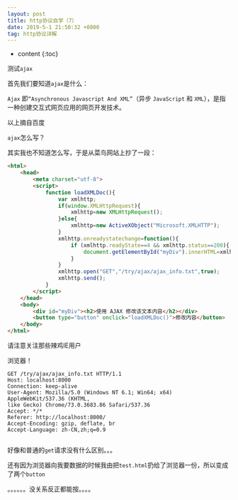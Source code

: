 ```yaml
---
layout: post
title: http协议自学（7）
date: 2019-5-1 21:50:32 +0800
tag: http协议详解
---
```


* content
{:toc}

测试`ajax`

首先我们要知道`ajax`是什么：

`Ajax` 即`“Asynchronous Javascript And XML”`（异步 `JavaScript` 和 `XML`），是指一种创建交互式网页应用的网页开发技术。

以上摘自百度

`ajax`怎么写？

其实我也不知道怎么写，于是从菜鸟网站上抄了一段：

```html
<html>
    <head>
        <meta charset="utf-8">
        <script>
            function loadXMLDoc(){
                var xmlhttp;
                if(window.XMLHttpRequest){
                    xmlhttp=new XMLHttpRequest();
                }else{
                    xmlhttp=new ActiveXObject("Microsoft.XMLHTTP");
                }
                xmlhttp.onreadystatechange=function(){
                    if (xmlhttp.readyState==4 && xmlhttp.status==200){
                        document.getElementById("myDiv").innerHTML=xmlhttp.responseText;
                    }
                }
                xmlhttp.open("GET","/try/ajax/ajax_info.txt",true);
                xmlhttp.send();
            }
        </script>
    </head>
    <body>
        <div id="myDiv"><h2>使用 AJAX 修改该文本内容</h2></div>
        <button type="button" onclick="loadXMLDoc()">修改内容</button>
    </body>
</html>
```

请注意关注那些辣鸡IE用户

浏览器！

```
GET /try/ajax/ajax_info.txt HTTP/1.1
Host: localhost:8000
Connection: keep-alive
User-Agent: Mozilla/5.0 (Windows NT 6.1; Win64; x64) AppleWebKit/537.36 (KHTML,
like Gecko) Chrome/73.0.3683.86 Safari/537.36
Accept: */*
Referer: http://localhost:8000/
Accept-Encoding: gzip, deflate, br
Accept-Language: zh-CN,zh;q=0.9


```

好像和普通的`get`请求没有什么区别。。。

还有因为浏览器向我要数据的时候我由把`test.html`扔给了浏览器一份，所以变成了两个`button`

。。。。。。没关系反正都能按。。。。